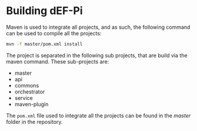 # Building dEF-Pi

Maven is used to integrate all projects, and as such, the following command can be used to compile all the projects:

```bash
mvn -f master/pom.xml install
```

The project is separated in the following sub projects, that are build via the maven command. These sub-projects are:

* master
* api
* commons
* orchestrator
* service
* maven-plugin

The `pom.xml` file used to integrate all the projects can be found in the _master_ folder in the repository.